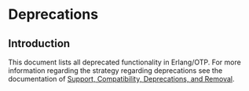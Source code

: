 # Deprecations

## Introduction

This document lists all deprecated functionality in Erlang/OTP. For more
information regarding the strategy regarding deprecations see the documentation
of
[Support, Compatibility, Deprecations, and Removal](`e:system:misc.md#deprecation`).
